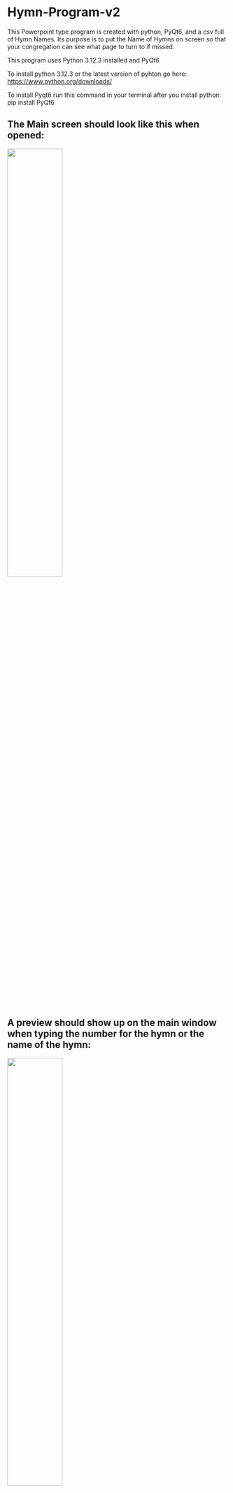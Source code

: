 # Hymn-Program-v2
This Powerpoint type program is created with python, PyQt6, and  a csv full of Hymn Names. Its purpose is to put the Name of Hymns on screen so that your congregation can see what page to turn to if missed.

This program uses Python 3.12.3 installed and PyQt6

To install python 3.12.3 or the latest version of pyhton go here: https://www.python.org/downloads/

To install Pyqt6 run this command in your terminal after you install python: pip install PyQt6

<h2>The Main screen should look like this when opened:</h2>

<img src="https://github.com/user-attachments/assets/f5e486a1-3914-44ad-b05c-99da34fe88ef" width="50%" height="50%">
</br>
<h2>A preview should show up on the main window when typing the number for the hymn or the name of the hymn:</h2>

<img src="https://github.com/user-attachments/assets/e923a68a-e53a-4502-abe1-c3464ee6de3a" width="50%" height="50%">
</br>
<h2>Enter the page number then click "Start" to throw slide onto the screen or second monitor if available. It should look like this:</h2>

<img src="https://github.com/user-attachments/assets/31e0544c-44e5-450d-a6c9-51c3264e58e9" width="50%" height="50%">
</br>
<h2>A settings page has been added and in development. More to come</h2>

<img src="https://github.com/user-attachments/assets/063c07f8-87e0-4d7e-906e-7e06427597ae" width="50%" height="50%">
</br>
<h2>Added the ability to import a CSV file of your Church's Hymn Book</h2>

<img src="https://github.com/user-attachments/assets/f77dd401-3d71-4d13-8935-0c38e2dc0c24" width="50%" height="50%">
</br>

<h2>To exit the program close the main window or use the keycombo Ctrl+q</h2>
</br>
<h3>Have Fun!!</h3>
